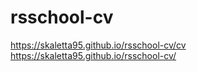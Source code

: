 # rsschool-cv

https://skaletta95.github.io/rsschool-cv/cv
https://skaletta95.github.io/rsschool-cv/
